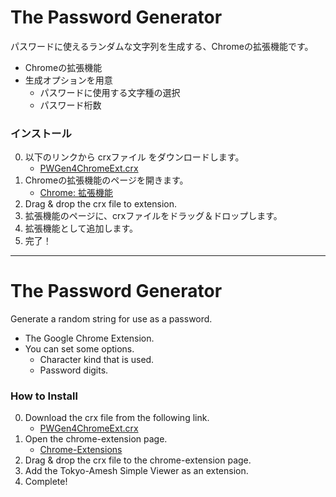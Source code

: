 The Password Generator
======================
パスワードに使えるランダムな文字列を生成する、Chromeの拡張機能です。

- Chromeの拡張機能
- 生成オプションを用意
    - パスワードに使用する文字種の選択
    - パスワード桁数

### インストール
0. 以下のリンクから crxファイル をダウンロードします。
    - [PWGen4ChromeExt.crx](https://github.com/mitsu-ksgr/PWGen4ChromeExt/raw/master/PWGen4ChromeExt.crx)
0. Chromeの拡張機能のページを開きます。
    - [Chrome: 拡張機能](chrome://extensions/)
0. Drag & drop the crx file to extension.
0. 拡張機能のページに、crxファイルをドラッグ＆ドロップします。
0. 拡張機能として追加します。
0. 完了！


--------------------------------------------------------------------------------
The Password Generator
======================
Generate a random string for use as a password.

- The Google Chrome Extension.
- You can set some options.
    - Character kind that is used.
    - Password digits.


### How to Install
0. Download the crx file from the following link.
    - [PWGen4ChromeExt.crx](https://github.com/mitsu-ksgr/PWGen4ChromeExt/raw/master/PWGen4ChromeExt.crx)
0. Open the chrome-extension page.
    - [Chrome-Extensions](chrome://extensions/)
0. Drag & drop the crx file to the chrome-extension page.
0. Add the Tokyo-Amesh Simple Viewer as an extension.
0. Complete!



